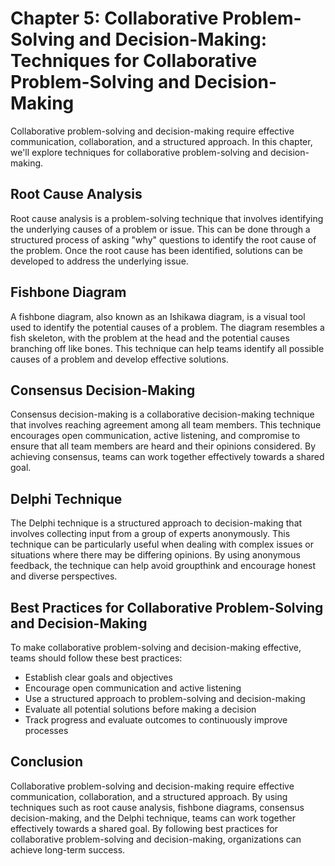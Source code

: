 Chapter 5: Collaborative Problem-Solving and Decision-Making: Techniques for Collaborative Problem-Solving and Decision-Making
==============================================================================================================================

Collaborative problem-solving and decision-making require effective communication, collaboration, and a structured approach. In this chapter, we'll explore techniques for collaborative problem-solving and decision-making.

Root Cause Analysis
-------------------

Root cause analysis is a problem-solving technique that involves identifying the underlying causes of a problem or issue. This can be done through a structured process of asking "why" questions to identify the root cause of the problem. Once the root cause has been identified, solutions can be developed to address the underlying issue.

Fishbone Diagram
----------------

A fishbone diagram, also known as an Ishikawa diagram, is a visual tool used to identify the potential causes of a problem. The diagram resembles a fish skeleton, with the problem at the head and the potential causes branching off like bones. This technique can help teams identify all possible causes of a problem and develop effective solutions.

Consensus Decision-Making
-------------------------

Consensus decision-making is a collaborative decision-making technique that involves reaching agreement among all team members. This technique encourages open communication, active listening, and compromise to ensure that all team members are heard and their opinions considered. By achieving consensus, teams can work together effectively towards a shared goal.

Delphi Technique
----------------

The Delphi technique is a structured approach to decision-making that involves collecting input from a group of experts anonymously. This technique can be particularly useful when dealing with complex issues or situations where there may be differing opinions. By using anonymous feedback, the technique can help avoid groupthink and encourage honest and diverse perspectives.

Best Practices for Collaborative Problem-Solving and Decision-Making
--------------------------------------------------------------------

To make collaborative problem-solving and decision-making effective, teams should follow these best practices:

* Establish clear goals and objectives
* Encourage open communication and active listening
* Use a structured approach to problem-solving and decision-making
* Evaluate all potential solutions before making a decision
* Track progress and evaluate outcomes to continuously improve processes

Conclusion
----------

Collaborative problem-solving and decision-making require effective communication, collaboration, and a structured approach. By using techniques such as root cause analysis, fishbone diagrams, consensus decision-making, and the Delphi technique, teams can work together effectively towards a shared goal. By following best practices for collaborative problem-solving and decision-making, organizations can achieve long-term success.
